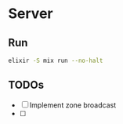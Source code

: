 # Server
## Run
```sh
elixir -S mix run --no-halt
```

## TODOs
- [ ] Implement zone broadcast
- [ ] 